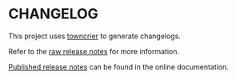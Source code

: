 # CHANGELOG

This project uses [towncrier](https://towncrier.readthedocs.io/) to generate
changelogs.

Refer to the [raw release notes](doc/source/changelog.rst) for more
information.

[Published release
notes](https://actions.docs.pyansys.com/version/stable/changelog.html) can be
found in the online documentation.
